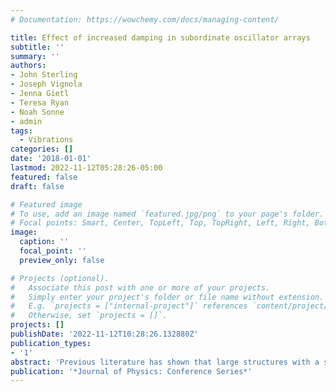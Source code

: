```yaml
---
# Documentation: https://wowchemy.com/docs/managing-content/

title: Effect of increased damping in subordinate oscillator arrays
subtitle: ''
summary: ''
authors:
- John Sterling
- Joseph Vignola
- Jenna Gietl
- Teresa Ryan
- Noah Sonne
- admin
tags:
  - Vibrations
categories: []
date: '2018-01-01'
lastmod: 2022-11-12T05:28:26-05:00
featured: false
draft: false

# Featured image
# To use, add an image named `featured.jpg/png` to your page's folder.
# Focal points: Smart, Center, TopLeft, Top, TopRight, Left, Right, BottomLeft, Bottom, BottomRight.
image:
  caption: ''
  focal_point: ''
  preview_only: false

# Projects (optional).
#   Associate this post with one or more of your projects.
#   Simply enter your project's folder or file name without extension.
#   E.g. `projects = ["internal-project"]` references `content/project/deep-learning/index.md`.
#   Otherwise, set `projects = []`.
projects: []
publishDate: '2022-11-12T10:28:26.132880Z'
publication_types:
- '1'
abstract: 'Previous literature has shown that large structures with a significant number of smaller attached structures exhibit much higher apparent damping than was predicted by models. Further research into this effect led to the discovery that arrays of such small attachments can be designed to alter the response of the overall system. That work also showed that small variation in the distribution of attachment mass or stiffness degrade the performance of the system. Additive manufacturing has now matured such that several methods provide the capability to realize the tolerances required to effectively test these designs. This paper discusses the use of StereoLithography Apparatus (SLA) optical fabrication to test the error sensitivity of different materials using laser vibrometry to characterize the mechanical behavior of the system.'
publication: '*Journal of Physics: Conference Series*'
---
```


